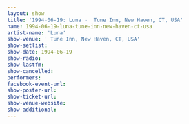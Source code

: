 ```yaml
---
layout: show
title: '1994-06-19: Luna -  Tune Inn, New Haven, CT, USA'
name: 1994-06-19-luna-tune-inn-new-haven-ct-usa
artist-name: 'Luna'
show-venue: ' Tune Inn, New Haven, CT, USA'
show-setlist: 
show-date: 1994-06-19
show-radio: 
show-lastfm: 
show-cancelled: 
performers: 
facebook-event-url: 
show-poster-url: 
show-ticket-url: 
show-venue-website: 
show-additional: 
---
```


